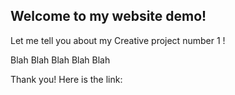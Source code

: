 
## Welcome to my website demo!

Let me tell you about my Creative project number 1 ! 

Blah 
Blah 
Blah
Blah 
Blah 

Thank you! Here is the link: 

